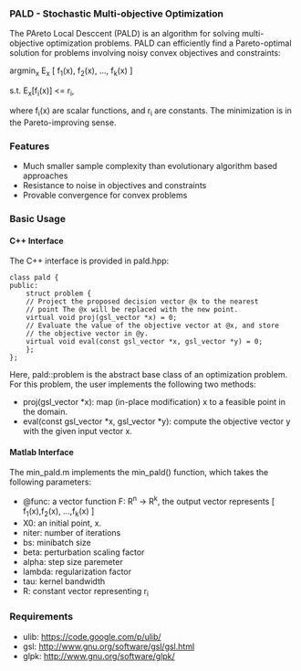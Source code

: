 ### PALD - Stochastic Multi-objective Optimization

The PAreto Local Desccent (PALD) is an algorithm for solving
multi-objective optimization problems. PALD can efficiently find a
Pareto-optimal solution for problems involving noisy convex objectives
and constraints:

argmin<sub>x</sub> E<sub>x</sub> [ f<sub>1</sub>(x),
f<sub>2</sub>(x), ..., f<sub>k</sub>(x) ]

s.t. E<sub>x</sub>[f<sub>i</sub>(x)] <= r<sub>i</sub>,

where f<sub>i</sub>(x) are scalar functions, and r<sub>i</sub> are constants.
The minimization is in the Pareto-improving sense.

### Features
* Much smaller sample complexity than evolutionary algorithm based
approaches
* Resistance to noise in objectives and constraints
* Provable convergence for convex problems

### Basic Usage

#### C++ Interface
The C++ interface is provided in pald.hpp:
```
class pald {
public:
    struct problem {
	// Project the proposed decision vector @x to the nearest
	// point The @x will be replaced with the new point.
	virtual void proj(gsl_vector *x) = 0;
	// Evaluate the value of the objective vector at @x, and store
	// the objective vector in @y.
	virtual void eval(const gsl_vector *x, gsl_vector *y) = 0;
    };
};

```
Here, pald::problem is the abstract base class of an optimization
problem. For this problem, the user implements the following two
methods:
* proj(gsl_vector *x): map (in-place modification) x to a feasible
point in the domain.
* eval(const gsl_vector *x, gsl_vector *y): compute the objective
vector y with the given input vector x.

#### Matlab Interface
The min\_pald.m implements the min\_pald() function, which takes the following parameters:
* @func: a vector function F: R<sup>n</sup> -> R<sup>k</sup>, the output vector represents [ f<sub>1</sub>(x),f<sub>2</sub>(x), ...,f<sub>k</sub>(x) ]
* X0: an initial point, x.
* niter: number of iterations
* bs: minibatch size
* beta: perturbation scaling factor
* alpha: step size paremeter
* lambda: regularization factor
* tau: kernel bandwidth
* R: constant vector representing r<sub>i</sub>

### Requirements
* ulib: https://code.google.com/p/ulib/
* gsl: http://www.gnu.org/software/gsl/gsl.html
* glpk: http://www.gnu.org/software/glpk/
